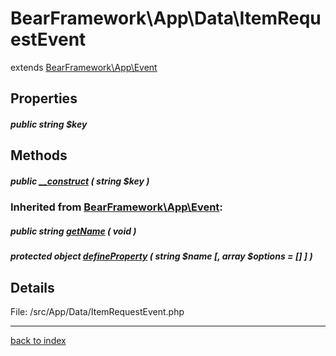 # BearFramework\App\Data\ItemRequestEvent

extends [BearFramework\App\Event](bearframework.app.event.class.md)

## Properties

##### public string $key

## Methods

##### public [__construct](bearframework.app.data.itemrequestevent.__construct.method.md) ( string $key )

### Inherited from [BearFramework\App\Event](bearframework.app.event.class.md):

##### public string [getName](bearframework.app.event.getname.method.md) ( void )

##### protected object [defineProperty](bearframework.app.event.defineproperty.method.md) ( string $name [, array $options = [] ] )

## Details

File: /src/App/Data/ItemRequestEvent.php

---

[back to index](index.md)

